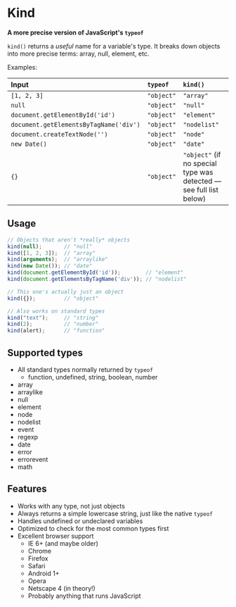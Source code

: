 # Kind

**A more precise version of JavaScript's `typeof`**

`kind()` returns a *useful* name for a variable's type. It breaks down objects into more precise terms: array, null, element, etc.

Examples:

| Input | `typeof` | **`kind()`** |
|:---------------|:--------|:------------|
| `[1, 2, 3]` | `"object"` | `"array"` |
| `null` | `"object"` | `"null"` |
| `document.getElementById('id')` | `"object"` | `"element"` |
| `document.getElementsByTagName('div')` | `"object"` | `"nodelist"` |
| `document.createTextNode('')` | `"object"` | `"node"` |
| `new Date()` | `"object"` | `"date"` |
| `{}` | `"object"` | `"object"` (if no special type was detected &mdash; see full list below) |

## Usage

```js
// Objects that aren't *really* objects
kind(null);       // "null"
kind([1, 2, 3]);  // "array"
kind(arguments);  // "arraylike"
kind(new Date()); // "date"
kind(document.getElementById('id'));        // "element"
kind(document.getElementsByTagName('div')); // "nodelist"

// This one's actually just an object
kind({});         // "object"

// Also works on standard types
kind("text");     // "string"
kind(2);          // "number"
kind(alert);      // "function"
```

## Supported types

- All standard types normally returned by `typeof`
    + function, undefined, string, boolean, number
- array
- arraylike
- null
- element
- node
- nodelist
- event
- regexp
- date
- error
- errorevent
- math

## Features

- Works with any type, not just objects
- Always returns a simple lowercase string, just like the native `typeof`
- Handles undefined or undeclared variables
- Optimized to check for the most common types first
- Excellent browser support
    + IE 6+ (and maybe older)
    + Chrome
    + Firefox
    + Safari
    + Android 1+
    + Opera
    + Netscape 4 (in theory!)
    + Probably anything that runs JavaScript
